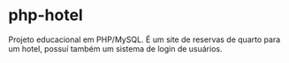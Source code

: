 php-hotel
=========

Projeto educacional em PHP/MySQL. É um site de reservas de quarto para um hotel, possuí também um sistema de login de usuários.
